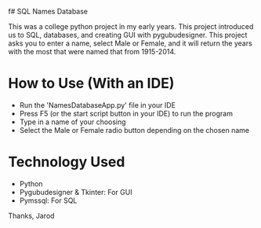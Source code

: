 f# SQL Names Database

This was a college python project in my early years. This project introduced us to SQL, databases, and creating GUI with pygubudesigner. This project asks you to enter a name, select Male or Female, and it will return the years with the most 
that were named that from 1915-2014.

# How to Use (With an IDE)
- Run the 'NamesDatabaseApp.py' file in your IDE
- Press F5 (or the start script button in your IDE) to run the program
- Type in a name of your choosing
- Select the Male or Female radio button depending on the chosen name

# Technology Used
- Python
- Pygubudesigner & Tkinter: For GUI
- Pymssql: For SQL

Thanks, 
Jarod
